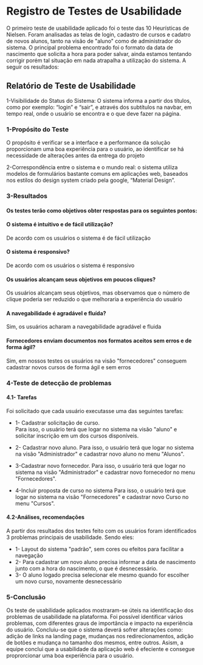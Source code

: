 # Registro de Testes de Usabilidade

O primeiro teste de usabilidade aplicado foi o teste das 10 Heurísticas de Nielsen. Foram analisadas as telas de login, cadastro de cursos e cadatro de novos alunos, tanto na visão de "aluno" como de administrador do sistema. O principal problema encontrado foi o formato da data de nascimento que solicita a hora para poder salvar, ainda estamos tentando corrigir porém tal situação em nada atrapalha a utilização do sistema. A seguir os resultados:
## Relatório de Teste de Usabilidade

1-Visibilidade do Status do Sistema: O sistema informa a partir dos títulos, como por exemplo: “login” e “sair”, e através dos subtítulos na navbar, em tempo real, onde o usuário se encontra e o que deve fazer na página.
### **1-Propósito do Teste**

O propósito é verificar se a interface e a performance da solução proporcionam uma boa experiência para o usuário, ao identificar se há necessidade de alterações antes da entrega do projeto

2-Correspondência entre o sistema e o mundo real: o sistema utiliza modelos de formulários bastante comuns em aplicações web, baseados nos estilos do design system criado pela google, “Material Design”.

### **3-Resultados**

#### Os testes terão como objetivos obter respostas para os seguintes pontos:

#### O sistema é intuitivo e de fácil utilização?
De acordo com os usuários o sistema é de fácil utilização
    
#### O sistema é responsivo?
De acordo com os usuários o sistema é responsivo

#### Os usuários alcançam seus objetivos em poucos cliques?
Os usuários alcançam seus objetivos, mas observamos que o número de clique poderia ser reduzido o que melhoraria a experiência do usuário

#### A navegabilidade é agradável e fluída?
Sim, os usuários acharam a navegabilidade agradável e fluida

#### Fornecedores enviam documentos nos formatos aceitos sem erros e de forma ágil?
 Sim, em nossos testes os usuários na visão "fornecedores" conseguem cadastrar novos cursos de forma ágil e sem erros

### **4-Teste de detecção de problemas**

#### **4.1- Tarefas**
Foi solicitado que cada usuário executasse uma das seguintes tarefas:

- 1- Cadastrar solicitação de curso.  
Para isso, o usuário terá que logar no sistema na visão "aluno" e solicitar inscrição em um dos cursos disponíveis.

- 2- Cadastrar novo aluno.
Para isso, o usuário terá que logar no sistema na visão "Administrador" e cadastrar novo aluno no menu "Alunos".

- 3-Cadastrar novo fornecedor.
Para isso, o usuário terá que logar no sistema na visão "Administrador" e cadastrar novo fornecedor no menu "Fornecedores".

- 4-Incluir proposta de curso no sistema
Para isso, o usuário terá que logar no sistema na visão "Fornecedores" e cadastrar novo Curso no menu "Cursos".

#### **4.2-Análises, recomendações**

A partir dos resultados dos testes feito com os usuários foram identificados 3 problemas principais de usabilidade. Sendo eles: 

- 1- Layout do sistema "padrão", sem cores ou efeitos para facilitar a navegação
- 2- Para cadastrar um novo aluno precisa informar a data de nascimento junto com a hora do nascimento, o que é desnecessário.
- 3- O aluno logado precisa selecionar ele mesmo quando for escolher um novo curso, novamente desnecessário

###  **5-Conclusão**

Os teste de usabilidade aplicados mostraram-se úteis na identificação
dos problemas de usabilidade na plataforma. Foi possível identificar vários problemas, com diferentes graus de importância e impacto na experiência do usuário. Concluiu-se que o sistema deverá sofrer alterações como: adição de links na landing page, mudanças nos redirecionamentos, adição de botões e mudança no tamanho dos mesmos, entre outros.
Asism, a equipe conclui que a usabilidade da aplicação web é efeciente e consegue proprorcionar uma boa experiência para o usuário.
